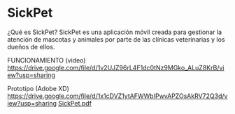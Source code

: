 # SickPet
¿Qué es SickPet?
SickPet es una aplicación móvil creada para gestionar la atención de mascotas y animales por parte de las clínicas veterinarias y los dueños de ellos.

FUNCIONAMIENTO (video)
https://drive.google.com/file/d/1v2UJZ96rL4F1dc0tNz9MGko_ALuZ8KrB/view?usp=sharing

Prototipo (Adobe XD)
https://drive.google.com/file/d/1x1cDVZ1ytAFWWbIPwvAPZOsAkRV72Q3d/view?usp=sharing
[SickPet.pdf](https://github.com/Cesar001-co/SickPetCode/files/12823140/SickPet.pdf)
